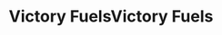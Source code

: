 ---
title: "Victory FuelsVictory Fuels"
url: /ringgold/victory-fuelsvictory-fuels/
shop: Lebensmittel
---